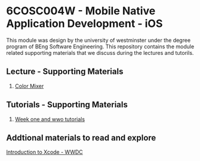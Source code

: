 # 6COSC004W - Mobile Native Application Development - iOS 

This module was design by the university of westminster under the degree program of BEng Software Engineering. This repository contains the module related supporting materials that we discuss during the lectures and tutorils.

## Lecture - Supporting Materials 

1. [Color Mixer](/ColorMixer) 

## Tutorials - Supporting Materials 

1. [Week one and wwo tutorials]()


## Addtional materials to read and explore

[Introduction to Xcode - WWDC](https://developer.apple.com/videos/play/wwdc2016/413/)
